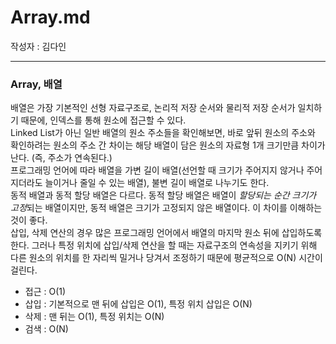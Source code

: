 # Array.md
작성자 : 김다인

---
### Array, 배열
배열은 가장 기본적인 선형 자료구조로, 논리적 저장 순서와 물리적 저장 순서가 일치하기 때문에, 인덱스를 통해 원소에 접근할 수 있다.  
Linked List가 아닌 일반 배열의 원소 주소들을 확인해보면, 바로 앞뒤 원소의 주소와 확인하려는 원소의 주소 간 차이는 해당 배열이 담은 원소의 자료형 1개 크기만큼 차이가 난다. (즉, 주소가 연속된다.)  
프로그래밍 언어에 따라 배열을 가변 길이 배열(선언할 때 크기가 주어지지 않거나 주어지더라도 늘이거나 줄일 수 있는 배열), 불변 길이 배열로 나누기도 한다.  
동적 배열과 동적 할당 배열은 다르다. 동적 할당 배열은 배열이 *할당되는 순간 크기가 고정*되는 배열이지만, 동적 배열은 크기가 고정되지 않은 배열이다. 이 차이를 이해하는 것이 좋다.   
삽입, 삭제 연산의 경우 많은 프로그래밍 언어에서 배열의 마지막 원소 뒤에 삽입하도록 한다. 그러나 특정 위치에 삽입/삭제 연산을 할 때는 자료구조의 연속성을 지키기 위해 다른 원소의 위치를 한 자리씩 밀거나 당겨서 조정하기 때문에 평균적으로 O(N) 시간이 걸린다.  

* 접근 : O(1)
* 삽입 : 기본적으로 맨 뒤에 삽입은 O(1), 특정 위치 삽입은 O(N)
* 삭제 : 맨 뒤는 O(1), 특정 위치는 O(N)
* 검색 : O(N)
